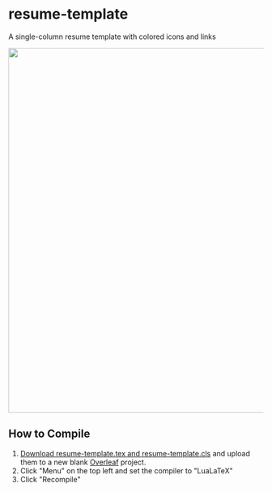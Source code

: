 # resume-template

A single-column resume template with colored icons and links

<img src="https://user-images.githubusercontent.com/18149939/91180559-dc6fb980-e6b5-11ea-9559-0c7116b3bb36.png" height="720" width="557">

## How to Compile

1. [Download resume-template.tex and resume-template.cls](https://github.com/MdAbedin/resume-template/blob/master/resume-template.zip?raw=true) and upload them to a new blank [Overleaf](https://www.overleaf.com/) project.
2. Click "Menu" on the top left and set the compiler to "LuaLaTeX"
3. Click "Recompile"
